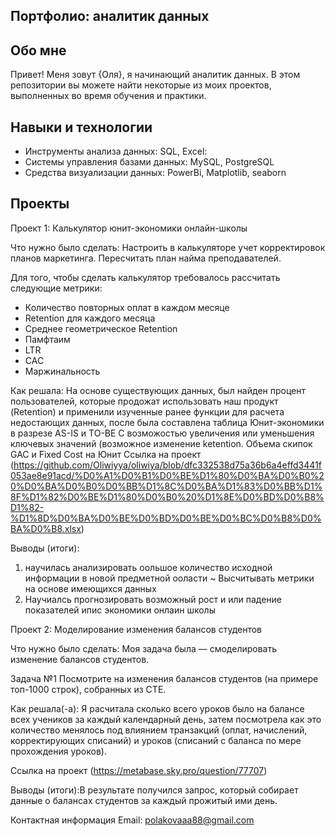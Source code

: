 ## Портфолио: аналитик данных
## Обо мне
Привет! Меня зовут {Оля}, я начинающий аналитик данных. В этом репозитории вы можете найти некоторые из моих проектов, выполненных во время обучения и практики.

## Навыки и технологии
- Инструменты анализа данных: SQL, Excel:
- Системы управления базами данных: MySQL, PostgreSQL
- Средства визуализации данных: PowerBi, Matplotlib, seaborn

## Проекты
Проект 1: Калькулятор юнит-экономики онлайн-школы

Что нужно было сделать: Настроить в калькуляторе учет корректировок планов маркетинга. Пересчитать план найма преподавателей.

Для того, чтобы сделать калькулятор требовалось рассчитать следующие метрики:
- ﻿﻿﻿Количество повторных оплат в каждом месяце
- ﻿﻿﻿Retention для каждого месяца
- ﻿﻿﻿Среднее геометрическое Retention
- Памфтаим
- LTR
- ﻿﻿﻿CAC
- ﻿﻿﻿Маржинальность

Как решала: На основе существующих данных, был найден процент пользователей, которые продожат использовать наш продукт (Retention) и применили изученные ранее функции для расчета недостающих данных, после была составлена таблица Юнит-экономики в разрезе AS-IS и ТО-ВЕ С возможостью увеличения или уменьшения ключевых значений (возможное изменение ketention. Объема скипок GAC и Fixed Cost на Юнит
Ссылка на проект (https://github.com/Oliwiyya/oliwiya/blob/dfc332538d75a36b6a4effd3441f053ae8e91acd/%D0%A1%D0%B1%D0%BE%D1%80%D0%BA%D0%B0%20%D0%BA%D0%B0%D0%BB%D1%8C%D0%BA%D1%83%D0%BB%D1%8F%D1%82%D0%BE%D1%80%D0%B0%20%D1%8E%D0%BD%D0%B8%D1%82-%D1%8D%D0%BA%D0%BE%D0%BD%D0%BE%D0%BC%D0%B8%D0%BA%D0%B8.xlsx)

Выводы (итоги): 
1. научилась анализировать оольшое количество исходной информации в новой предметной ооласти
~ Высчитывать метрики на основе имеющихся данных
2. Научиалсь прогнозировать возможный рост и или падение показателей ипис экономики онлаин школы


Проект 2: Моделирование изменения балансов студентов

Что нужно было сделать: Моя задача была — смоделировать изменение балансов студентов. 

Задача №1 Посмотрите на изменения балансов студентов (на примере топ-1000 строк), собранных из CTE. 

Как решала(-а): Я расчитала сколько всего уроков было на балансе всех учеников за каждый календарный день, затем посмотрела как это количество менялось под влиянием транзакций (оплат, начислений, корректирующих списаний) и уроков (списаний с баланса по мере прохождения уроков).

Ссылка на проект (https://metabase.sky.pro/question/77707)

Выводы (итоги):В результате получился запрос, который собирает данные о балансах студентов за каждый прожитый ими день.

Контактная информация
Email: polakovaaa88@gmail.com
